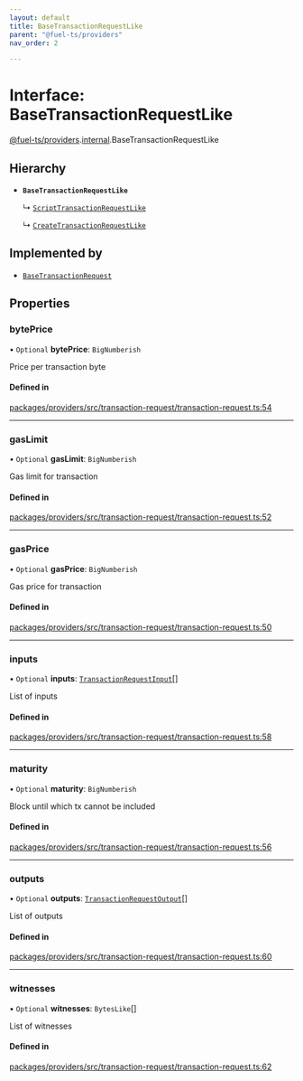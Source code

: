```yaml
---
layout: default
title: BaseTransactionRequestLike
parent: "@fuel-ts/providers"
nav_order: 2

---
```


# Interface: BaseTransactionRequestLike

[@fuel-ts/providers](../index.md).[internal](../namespaces/internal.md).BaseTransactionRequestLike

## Hierarchy

- **`BaseTransactionRequestLike`**

  ↳ [`ScriptTransactionRequestLike`](ScriptTransactionRequestLike.md)

  ↳ [`CreateTransactionRequestLike`](CreateTransactionRequestLike.md)

## Implemented by

- [`BaseTransactionRequest`](../classes/internal-BaseTransactionRequest.md)

## Properties

### bytePrice

• `Optional` **bytePrice**: `BigNumberish`

Price per transaction byte

#### Defined in

[packages/providers/src/transaction-request/transaction-request.ts:54](https://github.com/FuelLabs/fuels-ts/blob/master/packages/providers/src/transaction-request/transaction-request.ts#L54)

___

### gasLimit

• `Optional` **gasLimit**: `BigNumberish`

Gas limit for transaction

#### Defined in

[packages/providers/src/transaction-request/transaction-request.ts:52](https://github.com/FuelLabs/fuels-ts/blob/master/packages/providers/src/transaction-request/transaction-request.ts#L52)

___

### gasPrice

• `Optional` **gasPrice**: `BigNumberish`

Gas price for transaction

#### Defined in

[packages/providers/src/transaction-request/transaction-request.ts:50](https://github.com/FuelLabs/fuels-ts/blob/master/packages/providers/src/transaction-request/transaction-request.ts#L50)

___

### inputs

• `Optional` **inputs**: [`TransactionRequestInput`](../index.md#transactionrequestinput)[]

List of inputs

#### Defined in

[packages/providers/src/transaction-request/transaction-request.ts:58](https://github.com/FuelLabs/fuels-ts/blob/master/packages/providers/src/transaction-request/transaction-request.ts#L58)

___

### maturity

• `Optional` **maturity**: `BigNumberish`

Block until which tx cannot be included

#### Defined in

[packages/providers/src/transaction-request/transaction-request.ts:56](https://github.com/FuelLabs/fuels-ts/blob/master/packages/providers/src/transaction-request/transaction-request.ts#L56)

___

### outputs

• `Optional` **outputs**: [`TransactionRequestOutput`](../index.md#transactionrequestoutput)[]

List of outputs

#### Defined in

[packages/providers/src/transaction-request/transaction-request.ts:60](https://github.com/FuelLabs/fuels-ts/blob/master/packages/providers/src/transaction-request/transaction-request.ts#L60)

___

### witnesses

• `Optional` **witnesses**: `BytesLike`[]

List of witnesses

#### Defined in

[packages/providers/src/transaction-request/transaction-request.ts:62](https://github.com/FuelLabs/fuels-ts/blob/master/packages/providers/src/transaction-request/transaction-request.ts#L62)

